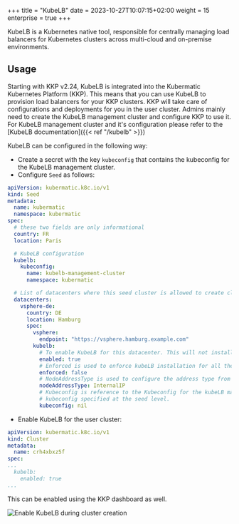 +++
title = "KubeLB"
date = 2023-10-27T10:07:15+02:00
weight = 15
enterprise = true
+++

KubeLB is a Kubernetes native tool, responsible for centrally managing load balancers for Kubernetes clusters across multi-cloud and on-premise environments.

## Usage

Starting with KKP v2.24, KubeLB is integrated into the Kubermatic Kubernetes Platform (KKP). This means that you can use KubeLB to provision load balancers for your KKP clusters. KKP will take care of configurations and deployments for you in the user cluster. Admins mainly need to create the KubeLB management cluster and configure KKP to use it. For KubeLB management cluster and it's configuration please refer to the [KubeLB documentation]({{< ref "/kubelb" >}})

KubeLB can be configured in the following way:

* Create a secret with the key `kubeconfig` that contains the kubeconfig for the KubeLB management cluster.
* Configure `Seed` as follows:

```yaml
apiVersion: kubermatic.k8c.io/v1
kind: Seed
metadata:
  name: kubermatic
  namespace: kubermatic
spec:
  # these two fields are only informational
  country: FR
  location: Paris

  # KubeLB configuration
  kubelb:
    kubeconfig:
      name: kubelb-management-cluster
      namespace: kubermatic

  # List of datacenters where this seed cluster is allowed to create clusters.
  datacenters:
    vsphere-de:
      country: DE
      location: Hamburg
      spec:
        vsphere:
          endpoint: "https://vsphere.hamburg.example.com"
        kubelb:
          # To enable KubeLB for this datacenter. This will not install KubeLB for the user clusters, has to be configured at the cluster level.
          enabled: true
          # Enforced is used to enforce kubeLB installation for all the user clusters belonging to this datacenter. Setting enforced to false will not uninstall kubeLB from # the user clusters and it needs to be disabled manually.
          enforced: false
          # NodeAddressType is used to configure the address type from node, used for load balancing. Optional: Defaults to ExternalIP
          nodeAddressType: InternalIP
          # Kubeconfig is reference to the Kubeconfig for the kubeLB management cluster. Kubeconfig specified at the datacenter level will have precedence over the
          # kubeconfig specified at the seed level.
          kubeconfig: nil
```

* Enable KubeLB for the user cluster:

```yaml
apiVersion: kubermatic.k8c.io/v1
kind: Cluster
metadata:
  name: crh4xbxz5f
spec:
...
  kubelb:
    enabled: true
...
```

This can be enabled using the KKP dashboard as well.

![Enable KubeLB during cluster creation](/img/kubermatic/main/tutorials/kubelb/kubelb-dashboard.png?classes=shadow,border "Enable KubeLB during cluster creation")
